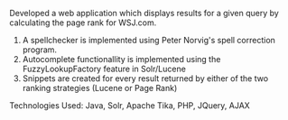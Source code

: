 Developed a web application which displays results for a given query by calculating the page rank for WSJ.com. 

1. A spellchecker is implemented using Peter Norvig's spell correction program.
2. Autocomplete functionallity is implemented using the FuzzyLookupFactory feature in Solr/Lucene
3. Snippets are created for every result returned by either of the two ranking strategies (Lucene or Page Rank)

Technologies Used: Java, Solr, Apache Tika, PHP, JQuery, AJAX